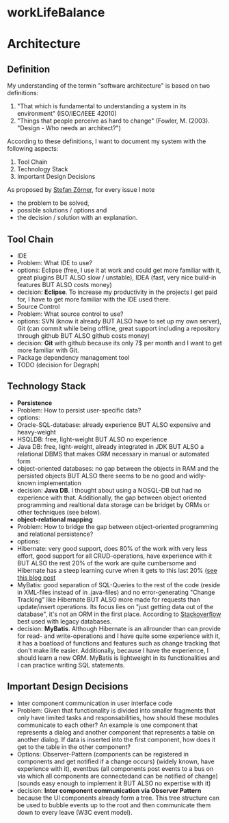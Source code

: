 workLifeBalance
===============

Architecture
============

Definition
----------

My understanding of the termin "software architecture" is based on two definitions:

1. "That which is fundamental to understanding a system in its environment" (ISO/IEC/IEEE 42010)
2. "Things that people perceive as hard to change" (Fowler, M. (2003). "Design - Who needs an architect?")
 
According to these definitions, I want to document my system with the following aspects:

1. Tool Chain
2. Technology Stack
3. Important Design Decisions

As proposed by [Stefan Zörner](http://www.dokchess.de/), for every issue I note
- the problem to be solved,
- possible solutions / options and
- the decision / solution with an explanation.


Tool Chain
-----------
- IDE
 - Problem: What IDE to use?
 - options: Eclipse (free, I use it at work and could get more familiar with it, great plugins BUT ALSO slow / unstable), IDEA (fast, very nice build-in features BUT ALSO costs money)
 - decision: **Eclipse**. To increase my productivity in the projects I get paid for, I have to get more familiar with the IDE used there.
- Source Control
 - Problem: What source control to use?
 - options: SVN (know it already BUT ALSO have to set up my own server), Git (can commit while being offline, great support including a repository through github BUT ALSO github costs money)
 - decision: **Git** with github because its only 7$ per month and I want to get more familiar with Git.
- Package dependency management tool 
 - TODO (decision for Degraph)

Technology Stack
----------------
- **Persistence**
 - Problem: How to persist user-specific data?
 - options: 
 - Oracle-SQL-database: already experience BUT ALSO expensive and heavy-weight
 - HSQLDB: free, light-weight BUT ALSO no experience
 - Java DB: free, light-weight, already integrated in JDK BUT ALSO a relational DBMS that makes ORM necessary in manual or automated form
 - object-oriented databases: no gap between the objects in RAM and the persisted objects BUT ALSO there seems to be no good and widly-known implementation
 - decision: **Java DB**. I thought about using a NOSQL-DB but had no experience with that. Additionally, the gap between object oriented programming and realtional data storage can be bridget by ORMs or other techniques (see below).
- **object-relational mapping**
 - Problem: How to bridge the gap between object-oriented programming and relational persistence?
 - options: 
 - Hibernate: very good support, does 80% of the work with very less effort, good support for all CRUD-operations, have experience with it BUT ALSO the rest 20% of the work are quite cumbersome and Hibernate has a steep learning curve when it gets to this last 20% ([see this blog post](http://hallofthemountainking.wordpress.com/2011/11/11/now-why-am-i-so-much-in-love-with-mybatis/)
 - MyBatis: good separation of SQL-Queries to the rest of the code (reside in XML-files instead of in .java-files) and no error-generating "Change Tracking" like Hibernate BUT ALSO more made for requests than update/insert operations. Its focus lies on "just getting data out of the database", it's not an ORM in the first place. According to [Stackoverflow](http://programmers.stackexchange.com/questions/158109/what-are-the-advantages-of-mybatis-over-hibernate) best used with legacy databases.
 - decision: **MyBatis**. Although Hibernate is an allrounder than can provide for read- and write-operations and I have quite some experience with it, it has a boatload of functions and features such as change tracking that don't make life easier. Additionally, because I have the experience, I should learn a new ORM. MyBatis is lightweight in its functionalities and I can practice writing SQL statements.

Important Design Decisions
----------------
- Inter component communication in user interface code
 - Problem: Given that functionality is divided into smaller fragments that only have limited tasks and responsabilities, how should these modules communicate to each other? An example is one component that represents a dialog and another component that represents a table on another dialog. If data is inserted into the first component, how does it get to the table in the other component?
 - Options: Observer-Pattern (components can be registered in components and get notified if a change occurs) (widely known, have experience with it), eventbus (all components post events to a bus on via which all components are connectedand can be notified of change) (sounds easy enough to implement it BUT ALSO no expertise with it)
 - decision: **Inter component communication via Observer Pattern** because the UI components already form a tree. This tree structure can be used to bubble events up to the root and then communicate them down to every leave (W3C event model).
